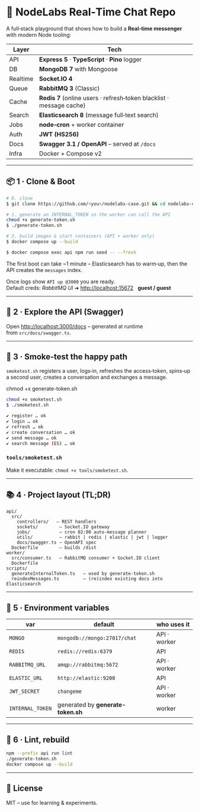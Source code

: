 # 📨 NodeLabs Real‑Time Chat Repo

A full‑stack playground that shows how to build a **Real‑time messenger** with modern Node tooling:

| Layer    | Tech                                                                          |
| -------- | ----------------------------------------------------------------------------- |
| API      | **Express 5** · **TypeScript** · **Pino** logger                              |
| DB       | **MongoDB 7** with Mongoose                                                   |
| Realtime | **Socket.IO 4**                                                               |
| Queue    | **RabbitMQ 3** (Classic)                                                      |
| Cache    | **Redis 7** (online users · refresh‑token blacklist · message cache)          |
| Search   | **Elasticsearch 8** (message full‑text search)                                |
| Jobs     | **node‑cron** + worker container                                              |
| Auth     | **JWT (HS256)**                                                               |
| Docs     | **Swagger 3.1 / OpenAPI** – served at `/docs`                                 |
| Infra    | Docker + Compose v2                                                           |

---

## 📦 1 · Clone & Boot

```bash
# 0. clone
$ git clone https://github.com/<you>/nodelabs-case.git && cd nodelabs-case

# 1. generate an INTERNAL_TOKEN so the worker can call the API
chmod +x generate-token.sh
$ ./generate-token.sh

# 2. build images & start containers (API + worker only)
$ docker compose up --build 

$ docker compose exec api npm run seed -- --fresh
```

The first boot can take \~1 minute – Elasticsearch has to warm‑up, then the API creates the `messages` index.

Once logs show `API up @3000` you are ready.\
Default creds: *RabbitMQ UI* ➜ [http://localhost:15672](http://localhost:15672)   **guest / guest**

---

## 🔌 2 · Explore the API (Swagger)

Open [http://localhost:3000/docs](http://localhost:3000/docs) – generated at runtime from `src/docs/swagger.ts`.



---

## 🧪 3 · Smoke‑test the happy path

`smoketest.sh` registers a user, logs‑in, refreshes the access‑token, spins‑up a second user, creates a conversation and exchanges a message.

chmod +x generate-token.sh

```bash
chmod +x smoketest.sh
$ ./smoketest.sh

✔ register … ok
✔ login … ok
✔ refresh … ok
✔ create conversation … ok
✔ send message … ok
✔ search message (ES) … ok
```

### `tools/smoketest.sh`

Make it executable: `chmod +x tools/smoketest.sh`.

---

## 📚 4 · Project layout (TL;DR)

```
api/
  src/
    controllers/   – REST handlers
    sockets/        – Socket.IO gateway
    jobs/           – cron 02:00 auto‑message planner
    utils/          – rabbit | redis | elastic | jwt | logger
    docs/swagger.ts – OpenAPI spec
  Dockerfile        – builds /dist
worker/
  src/consumer.ts   – RabbitMQ consumer + Socket.IO client
  Dockerfile
scripts/
  generateInternalToken.ts   – used by generate-token.sh
  reindexMessages.ts         – (re)index existing docs into Elasticsearch
```

---

## 🐳 5 · Environment variables

| var              | default                            | who uses it  |
| ---------------- | ---------------------------------- | ------------ |
| `MONGO`          | `mongodb://mongo:27017/chat`       | API · worker |
| `REDIS`          | `redis://redis:6379`               | API          |
| `RABBITMQ_URL`   | `amqp://rabbitmq:5672`             | API · worker |
| `ELASTIC_URL`    | `http://elastic:9200`              | API          |
| `JWT_SECRET`     | `changeme`                         | API · worker |
| `INTERNAL_TOKEN` | generated by **generate-token.sh** | worker       |

---

## 🧹 6 · Lint, rebuild

```bash
npm --prefix api run lint            
./generate-token.sh           
docker compose up --build      
```

---

## 📄 License

MIT – use for learning & experiments.


